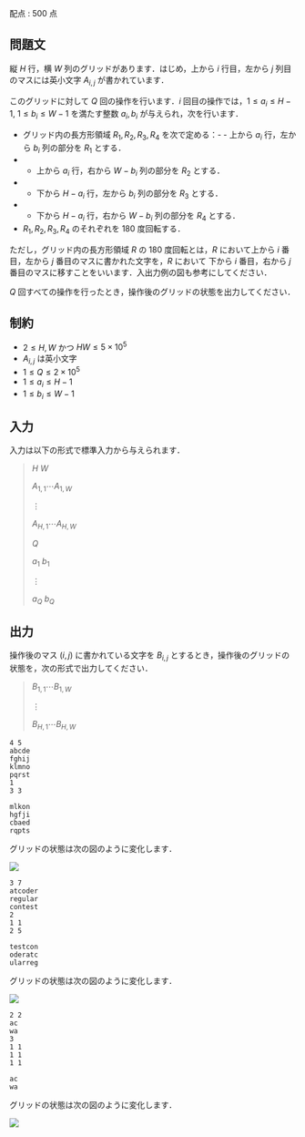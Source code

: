 配点 : $500$ 点

## 問題文

縦 $H$ 行，横 $W$ 列のグリッドがあります．はじめ，上から $i$ 行目，左から $j$ 列目のマスには英小文字 $A_{i,j}$ が書かれています．

このグリッドに対して $Q$ 回の操作を行います．$i$ 回目の操作では，$1\leq a_i \leq H-1$, $1\leq b_i\leq W-1$ を満たす整数 $a_i, b_i$ が与えられ，次を行います．

- グリッド内の長方形領域 $R_1, R_2, R_3, R_4$ を次で定める：-   - 上から $a_i$ 行，左から $b_i$ 列の部分を $R_1$ とする．
-   - 上から $a_i$ 行，右から $W-b_i$ 列の部分を $R_2$ とする．
-   - 下から $H-a_i$ 行，左から $b_i$ 列の部分を $R_3$ とする．
-   - 下から $H-a_i$ 行，右から $W-b_i$ 列の部分を $R_4$ とする．
- $R_1, R_2, R_3, R_4$ のそれぞれを $180$ 度回転する．

ただし，グリッド内の長方形領域 $R$ の $180$ 度回転とは，$R$ において上から $i$ 番目，左から $j$ 番目のマスに書かれた文字を，$R$ において 下から $i$ 番目，右から $j$ 番目のマスに移すことをいいます．入出力例の図も参考にしてください．

$Q$ 回すべての操作を行ったとき，操作後のグリッドの状態を出力してください．

## 制約

- $2\leq H, W$ かつ $HW \leq 5\times 10^5$
- $A_{i,j}$ は英小文字
- $1\leq Q\leq 2\times 10^5$
- $1\leq a_i\leq H - 1$
- $1\leq b_i\leq W - 1$

## 入力

入力は以下の形式で標準入力から与えられます．

> $H$ $W$
> 
> $A_{1,1}\cdots A_{1, W}$
> 
> $\vdots$
> 
> $A_{H,1}\cdots A_{H, W}$
> 
> $Q$
> 
> $a_1$ $b_1$
> 
> $\vdots$
> 
> $a_Q$ $b_Q$

## 出力

操作後のマス $(i,j)$ に書かれている文字を $B_{i,j}$ とするとき，操作後のグリッドの状態を，次の形式で出力してください．

> $B_{1,1}\cdots B_{1, W}$
> 
> $\vdots$
> 
> $B_{H,1}\cdots B_{H, W}$

```input1
4 5
abcde
fghij
klmno
pqrst
1
3 3
```

```output1
mlkon
hgfji
cbaed
rqpts
```

グリッドの状態は次の図のように変化します．

![](https://img.atcoder.jp/arc153/5503f0a5f92e488238556b943aa1d6b7.png)

```input2
3 7
atcoder
regular
contest
2
1 1
2 5
```

```output2
testcon
oderatc
ularreg
```

グリッドの状態は次の図のように変化します．

![](https://img.atcoder.jp/arc153/353f0b30a9561e38967fb3aedf5767c5.png)

```input3
2 2
ac
wa
3
1 1
1 1
1 1
```

```output3
ac
wa
```

グリッドの状態は次の図のように変化します．

![](https://img.atcoder.jp/arc153/655a0ac98f0625e806f6abc97853a437.png)